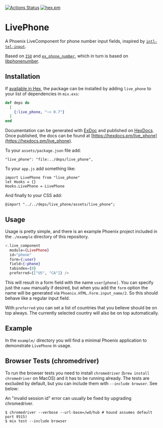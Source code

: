 [![Actions Status](https://github.com/nkezhaya/live_phone/actions/workflows/elixir.yml/badge.svg)](https://github.com/nkezhaya/live_phone/actions/workflows/elixir.yml?query=workflow%3ACI)
[![hex.pm](https://img.shields.io/hexpm/v/live_phone.svg)](https://hexdocs.pm/live_phone/LivePhone.html)

# LivePhone

A Phoenix LiveComponent for phone number input fields, inspired by [`intl-tel-input`](https://github.com/jackocnr/intl-tel-input).

Based on [`ISO`](https://github.com/nkezhaya/iso) and [`ex_phone_number`](https://github.com/socialpaymentsbv/ex_phone_number), which in turn is based on [libphonenumber](https://github.com/google/libphonenumber).

## Installation

If [available in Hex](https://hex.pm/docs/publish), the package can be installed
by adding `live_phone` to your list of dependencies in `mix.exs`:

```elixir
def deps do
  [
    {:live_phone, "~> 0.7"}
  ]
end
```

Documentation can be generated with [ExDoc](https://github.com/elixir-lang/ex_doc)
and published on [HexDocs](https://hexdocs.pm). Once published, the docs can
be found at [https://hexdocs.pm/live_phone](https://hexdocs.pm/live_phone).

To your `assets/package.json` file add:
```
"live_phone": "file:../deps/live_phone",
```

To your `app.js` add something like:
```
import LivePhone from "live_phone"
let Hooks = {}
Hooks.LivePhone = LivePhone
```

And finally to your CSS add:
```
@import "../../deps/live_phone/assets/live_phone";
```

## Usage

Usage is pretty simple, and there is an example Phoenix project included in the `./example` directory of this repository.

```elixir
<.live_component
  module={LivePhone}
  id="phone"
  form={:user}
  field={:phone}
  tabindex={0}
  preferred={["US", "CA"]} />
```

This will result in a form field with the name `user[phone]`. You can specify just the `name` manually if desired, but when you add the `form` option the name will be generated via `Phoenix.HTML.Form.input_name/2`. So this should behave like a regular input field.

With `preferred` you can set a list of countries that you believe should be on top always. The currently selected country will also be on top automatically.

## Example

In the `example/` directory you will find a minimal Phoenix application to demonstrate `LivePhone` in usage.

## Browser Tests (chromedriver)

To run the browser tests you need to install `chromedriver` (`brew install chromedriver` on MacOS) and it has to be running already. The tests are excluded by default, but you can include them with `--include browser`. See below:

An "invalid session id" error can usually be fixed by upgrading chromedriver.

```
$ chromedriver --verbose --url-base=/wd/hub # hound assumes default port 9515)
$ mix test --include browser
```
